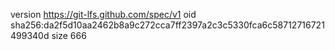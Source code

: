 version https://git-lfs.github.com/spec/v1
oid sha256:da2f5d10aa2462b8a9c272cca7ff2397a2c3c5330fca6c58712716721499340d
size 666
